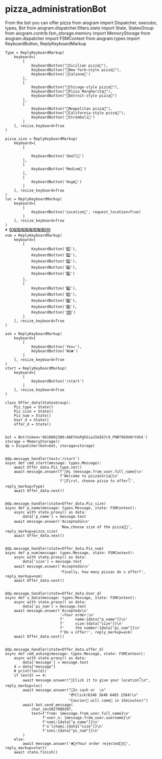 # pizza_administrationBot
From the bot you can offer pizza
    from aiogram import Dispatcher, executor, types, Bot
    from aiogram.dispatcher.filters.state import State, StatesGroup
    from aiogram.contrib.fsm_storage.memory import MemoryStorage
    from aiogram.dispatcher import FSMContext
    from aiogram.types import KeyboardButton, ReplyKeyboardMarkup
    
    Type = ReplyKeyboardMarkup(
        keyboard=[
            [
                KeyboardButton("🍕Sicilian pizza🍕"),
                KeyboardButton("🍕New York–style pizza🍕"),
                KeyboardButton('🍕Calzone🍕')
            ],
            [
                KeyboardButton("🍕Chicago-style pizza🍕"),
                KeyboardButton("🍕Pizza Margherita🍕"),
                KeyboardButton("🍕Detroit-style pizza🍕")
            ],
            [
                KeyboardButton("🍕Neapolitan pizza🍕"),
                KeyboardButton("🍕California-style pizza🍕"),
                KeyboardButton('🍕Stromboli🍕')
            ]
        ], resize_keyboard=True
    )
    
    pizza_size = ReplyKeyboardMarkup(
        keyboard=[
            [
    
                KeyboardButton('Small🤏')
            ],
            [
                KeyboardButton('Medium🙌')
            ],
            [
                KeyboardButton('Huge👐')
            ]
        ], resize_keyboard=True
    )
    loc = ReplyKeyboardMarkup(
        keyboard=[
            [
                KeyboardButton('Location📍', request_location=True)
            ]
        ], resize_keyboard=True
    )
    # 1️⃣2️⃣3️⃣4️⃣5️⃣6️⃣7️⃣8️⃣9️⃣🔟
    num = ReplyKeyboardMarkup(
        keyboard=[
            [
                KeyboardButton('1️⃣'),
                KeyboardButton('2️⃣'),
                KeyboardButton('3️⃣'),
                KeyboardButton('4️⃣'),
                KeyboardButton('5️⃣')
            ],
            [
                KeyboardButton('6️⃣'),
                KeyboardButton('7️⃣'),
                KeyboardButton('8️⃣'),
                KeyboardButton('9️⃣'),
                KeyboardButton('🔟')
            ]
        ], resize_keyboard=True
    )
    
    ask = ReplyKeyboardMarkup(
        keyboard=[
            [
                KeyboardButton('Yes✔️'),
                KeyboardButton('No❌')
            ]
        ], resize_keyboard=True
    )
    start = ReplyKeyboardMarkup(
        keyboard=[
            [
                KeyboardButton('/start')
            ]
        ], resize_keyboard=True
    )
    
    class Offer_data(StatesGroup):
        Piz_type = State()
        Piz_size = State()
        Piz_num = State()
        User_d = State()
        offer_d = State()
    
    
    bot = Bot(token='6616002380:AAEYXoPghSiaJImI67c9_P9BT9S0V0rYdh4')
    storage = MemoryStorage()
    dp = Dispatcher(bot=bot, storage=storage)
    
    
    @dp.message_handler(text='/start')
    async def cmd_start(message: types.Message):
        await Offer_data.Piz_type.set()
        await message.answer(f'👋Hi {message.from_user.full_name}\n'
                             f'Welcome to pizzateria🫱\n'
                             f'🍕first, choose pizza to offer👇', reply_markup=Type)
        await Offer_data.next()
    
    
    @dp.message_handler(state=Offer_data.Piz_size)
    async def p_name(message: types.Message, state: FSMContext):
        async with state.proxy() as data:
            data['p_name'] = message.text
        await message.answer('Accepted👍\n'
                             'Now,choose size of the pizza🔬🔭', reply_markup=pizza_size)
        await Offer_data.next()
    
    
    @dp.message_handler(state=Offer_data.Piz_num)
    async def p_num(message: types.Message, state: FSMContext):
        async with state.proxy() as data:
            data['size'] = message.text
        await message.answer('Accepted👍\n'
                             'Finally, how many pizzas do u offer?', reply_markup=num)
        await Offer_data.next()
    
    
    @dp.message_handler(state=Offer_data.User_d)
    async def u_data(message: types.Message, state: FSMContext):
        async with state.proxy() as data:
            data['pi_num'] = message.text
        await message.answer('Accepted✔️\n'
                             '✍️Your order:\n'
                             f'     name:{data["p_name"]}\n'
                             f'     size:{data["size"]}\n'
                             f'     the number:{data["pi_num"]}\n'
                             f'Do u offer❔', reply_markup=ask)
        await Offer_data.next()
    
    
    @dp.message_handler(state=Offer_data.offer_d)
    async def cmd_asking(message: types.Message, state: FSMContext):
        async with state.proxy() as data:
            data['message'] = message.text
        d = data["message"]
        # print(len(d))
        if len(d) == 4:
            await message.answer("📍Click it to give your location👇\n", reply_markup=loc)
            await message.answer("💸In cash or  \n"
                                 "💳Click(6348 3648 6483 2384)\n"
                                 "Courier🛵 will come🚀 in 15minutes⏱")
            await bot.send_message(
                chat_id=5027080397,
                text=f'from: {message.from_user.full_name}\n'
                     f'user_n: {message.from_user.username}\n'
                     f'nomi:{data["p_name"]}\n'
                     f'o`lchami:{data["size"]}\n'
                     f'soni:{data["pi_num"]}\n'
            )
        else:
            await message.answer('❌🙅‍♂Your order rejected🙅‍♀❌', reply_markup=start)
        await state.finish()
